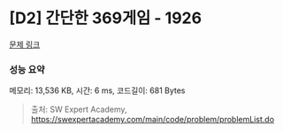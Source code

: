 # [D2] 간단한 369게임 - 1926 

[문제 링크](https://swexpertacademy.com/main/code/problem/problemDetail.do?contestProbId=AV5PTeo6AHUDFAUq) 

### 성능 요약

메모리: 13,536 KB, 시간: 6 ms, 코드길이: 681 Bytes



> 출처: SW Expert Academy, https://swexpertacademy.com/main/code/problem/problemList.do